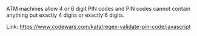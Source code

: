 ATM machines allow 4 or 6 digit PIN codes and PIN codes cannot contain anything but exactly 4 digits or exactly 6 digits.

Link: https://www.codewars.com/kata/regex-validate-pin-code/javascript